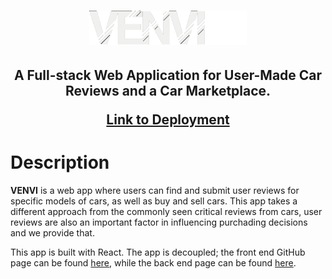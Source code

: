 <h1 align="center">
    <img src="public/venvi.png" alt="Logo" width="50%"></a>
</h1>
<h2 align="center">
A Full-stack Web Application for User-Made Car Reviews and a Car Marketplace.

[Link to Deployment](https://phillipchang.github.io/venvi-fe/)

</h2>


# Description
**VENVI** is a web app where users can find and submit user reviews for specific models of cars, as well as buy and sell cars. This app takes a different approach from the commonly seen critical reviews from cars, user reviews are also an important factor in influencing purchading decisions and we provide that. 

This app is built with React. The app is decoupled; the front end GitHub page can be found [here](https://github.com/PhillipChang/venvi-fe), while the back end page can be found [here](https://github.com/chloezhouny/venvi-be).
